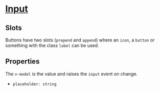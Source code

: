 # [Input](https://semantic-ui.com/elements/input.html)

## Slots
Buttons have two slots (`prepend` and `append`) where an `icon`, a `button` or something with the class `label` can be used.

## Properties
The `v-model` is the value and raises the `input` event on change.
- `placeholder: string`
